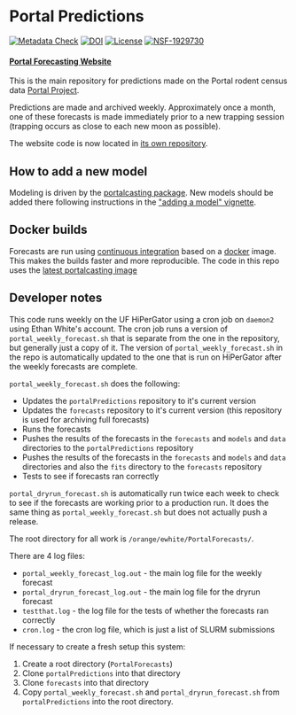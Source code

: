 # Portal Predictions
[![Metadata Check](https://github.com/weecology/portalPredictions/actions/workflows/r.yml/badge.svg)](https://github.com/weecology/portalPredictions/actions/workflows/r.yml)
[![DOI](https://zenodo.org/badge/DOI/10.5281/zenodo.833438.svg)](https://doi.org/10.5281/zenodo.833438)
[![License](http://img.shields.io/badge/license-MIT-blue.svg)](https://raw.githubusercontent.com/weecology/portalPredictions/main/LICENSE)
[![NSF-1929730](https://img.shields.io/badge/NSF-1929730-blue.svg)](https://nsf.gov/awardsearch/showAward?AWD_ID=1929730)

#### [Portal Forecasting Website](https://portal.naturecast.org/)

This is the main repository for predictions made on the Portal rodent census data [Portal Project](http://portal.weecology.org/).

Predictions are made and archived weekly. Approximately once a month, one of these forecasts is made immediately prior to a new trapping session (trapping occurs as close to each new moon as possible).

The website code is now located in [its own repository](https://github.com/weecology/portal-forecast-web).

## How to add a new model

Modeling is driven by the [portalcasting package](https://github.com/weecology/portalcasting). New models should be added there following instructions in the ["adding a model" vignette](https://weecology.github.io/portalcasting/articles/adding_model_and_data.html).

## Docker builds

Forecasts are run using [continuous integration](https://en.wikipedia.org/wiki/Continuous_integration) based on a [docker](https://hub.docker.com/) image. This makes the builds faster and more reproducible. The code in this repo uses the [latest portalcasting image](https://hub.docker.com/repository/docker/weecology/portalcasting)

## Developer notes

This code runs weekly on the UF HiPerGator using a cron job on `daemon2` using Ethan White's account.
The cron job runs a version of `portal_weekly_forecast.sh` that is separate from the one in the repository, but generally just a copy of it.
The version of `portal_weekly_forecast.sh` in the repo is automatically updated to the one that is run on HiPerGator after the weekly forecasts are complete. 

`portal_weekly_forecast.sh` does the following:
* Updates the `portalPredictions` repository to it's current version
* Updates the `forecasts` repository to it's current version (this repository is used for archiving full forecasts)
* Runs the forecasts
* Pushes the results of the forecasts in the `forecasts` and `models` and `data` directories to the `portalPredictions` repository
* Pushes the results of the forecasts in the `forecasts` and `models` and `data` directories and also the `fits` directory to the `forecasts` repository
* Tests to see if forecasts ran correctly

`portal_dryrun_forecast.sh` is automatically run twice each week to check to see if the forecasts are working prior to a production run.
It does the same thing as `portal_weekly_forecast.sh` but does not actually push a release. 

The root directory for all work is `/orange/ewhite/PortalForecasts/`.

There are 4 log files:
* `portal_weekly_forecast_log.out` - the main log file for the weekly forecast
* `portal_dryrun_forecast_log.out` - the main log file for the dryrun forecast
* `testthat.log` - the log file for the tests of whether the forecasts ran correctly
* `cron.log` - the cron log file, which is just a list of SLURM submissions

If necessary to create a fresh setup this system:
1. Create a root directory (`PortalForecasts`)
2. Clone `portalPredictions` into that directory
3. Clone `forecasts` into that directory
4. Copy `portal_weekly_forecast.sh` and `portal_dryrun_forecast.sh` from `portalPredictions` into the root directory.  
